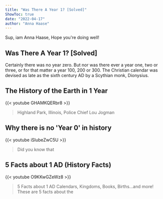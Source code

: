 ```yaml
---
title: "Was There A Year 1? [Solved]"
ShowToc: true 
date: "2022-04-17"
author: "Anna Haase" 
---
```


Sup, iam Anna Haase, Hope you're doing well!
## Was There A Year 1? [Solved]
Certainly there was no year zero. But nor was there ever a year one, two or three, or for that matter a year 100, 200 or 300. The Christian calendar was devised as late as the sixth century AD by a Scythian monk, Dionysius.

## The History of the Earth in 1 Year
{{< youtube GHAMKQERbr8 >}}
>Highland Park, Illinois, Police Chief Lou Jogman 

## Why there is no 'Year 0' in history
{{< youtube iSlubeZwC5U >}}
>Did you know that 

## 5 Facts about 1 AD (History Facts)
{{< youtube O9KKwGZeWz8 >}}
>5 Facts about 1 AD Calendars, Kingdoms, Books, Births...and more! These are 5 facts about the 

